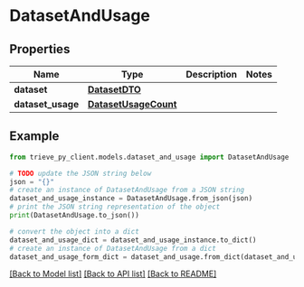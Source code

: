 # DatasetAndUsage


## Properties

Name | Type | Description | Notes
------------ | ------------- | ------------- | -------------
**dataset** | [**DatasetDTO**](DatasetDTO.md) |  | 
**dataset_usage** | [**DatasetUsageCount**](DatasetUsageCount.md) |  | 

## Example

```python
from trieve_py_client.models.dataset_and_usage import DatasetAndUsage

# TODO update the JSON string below
json = "{}"
# create an instance of DatasetAndUsage from a JSON string
dataset_and_usage_instance = DatasetAndUsage.from_json(json)
# print the JSON string representation of the object
print(DatasetAndUsage.to_json())

# convert the object into a dict
dataset_and_usage_dict = dataset_and_usage_instance.to_dict()
# create an instance of DatasetAndUsage from a dict
dataset_and_usage_form_dict = dataset_and_usage.from_dict(dataset_and_usage_dict)
```
[[Back to Model list]](../README.md#documentation-for-models) [[Back to API list]](../README.md#documentation-for-api-endpoints) [[Back to README]](../README.md)


